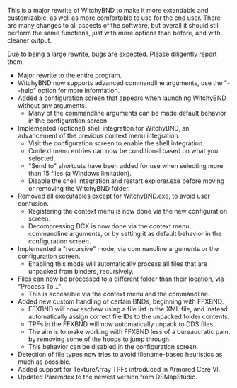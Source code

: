 This is a major rewrite of WitchyBND to make it more extendable and customizable, as well as more comfortable to use for the end user. There are many changes to all aspects of the software, but overall it should still perform the same functions, just with more options than before, and with cleaner output.

Due to being a large rewrite, bugs are expected. Please diligently report them.

* Major rewrite to the entire program.
* WitchyBND now supports advanced commandline arguments, use the "--help" option for more information.
* Added a configuration screen that appears when launching WitchyBND without any arguments.
  * Many of the commandline arguments can be made default behavior in the configuration screen.
* Implemented (optional) shell integration for WitchyBND, an advancement of the previous context menu integration.
  * Visit the configuration screen to enable the shell integration.
  * Context menu entries can now be conditional based on what you selected.
  * "Send to" shortcuts have been added for use when selecting more than 15 files (a Windows limitation).
  * Disable the shell integration and restart explorer.exe before moving or removing the WitchyBND folder.
* Removed all executables except for WitchyBND.exe, to avoid user confusion.
  * Registering the context menu is now done via the new configuration screen.
  * Decompressing DCX is now done via the context menu, commandline arguments, or by setting it as default behavior in the configuration screen.
* Implemented a "recursive" mode, via commandline arguments or the configuration screen.
  * Enabling this mode will automatically process all files that are unpacked from binders, recursively.
* Files can now be processed to a different folder than their location, via "Process To..."
  * This is accessible via the context menu and the commandline.
* Added new custom handling of certain BNDs, beginning with FFXBND.
  * FFXBND will now eschew using a file list in the XML file, and instead automatically assign correct file IDs to the unpacked folder contents.
  * TPFs in the FFXBND will now automatically unpack to DDS files.
  * The aim is to make working with FFXBND less of a bureaucratic pain, by removing some of the hoops to jump through.
  * This behavior can be disabled in the configuration screen.
* Detection of file types now tries to avoid filename-based heuristics as much as possible.
* Added support for TextureArray TPFs introduced in Armored Core VI.
* Updated Paramdex to the newest version from DSMapStudio.